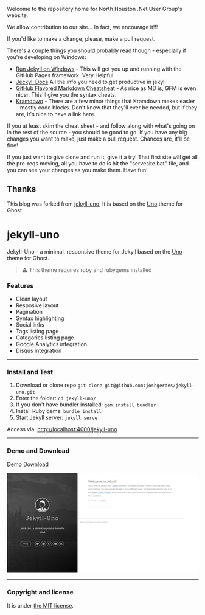Welcome to the repository home for North Houston .Net User Group's website.

We allow contribution to our site... In fact, we encourage it!!!

If you'd like to make a change, please, make a pull request.

There's a couple things you should probably read though - especially if you're developing on Windows:
* [Run Jekyll on Windows](http://jekyll-windows.juthilo.com/) - This will get you up and running with the GitHub Pages framework. Very Helpful.
* [Jeckyll Docs](http://jekyllrb.com/) All the info you need to get productive in jekyll
* [GitHub Flavored Markdown Cheatsheat](https://github.com/adam-p/markdown-here/wiki/Markdown-Cheatsheet) - As nice as MD is, GFM is even nicer. This'll give you the syntax cheats.
* [Kramdown](http://kramdown.gettalong.org/quickref.html) - There are a few minor things that Kramdown makes easier - mostly code blocks. Don't know that they'll ever be needed, but if they are, it's nice to have a link here.

If you at least skim the cheat sheet - and follow along with what's going on in the rest of the source - you should be good to go. If you have any big changes you want to make, just make a pull request. Chances are, it'll be fine!

If you just want to give clone and run it, give it a try! That first site will get all the pre-reqs moving, all you have to do is hit the "servesite.bat" file, and you can see your changes as you make them. Have fun!

## Thanks

This blog was forked from [jekyll-uno](https://github.com/joshgerdes/jekyll-uno), It is based on the [Uno](https://github.com/daleanthony/Uno) theme for Ghost


# jekyll-uno

Jekyll-Uno - a minimal, responsive theme for Jekyll based on the [Uno](https://github.com/daleanthony/Uno) theme for Ghost.

> :warning:
  This theme requires ruby and rubygems installed

### Features

* Clean layout
* Resposive layout
* Pagination
* Syntax highlighting
* Social links
* Tags listing page
* Categories listing page
* Google Analytics integration
* Disqus integration

---

### Install and Test

1. Download or clone repo `git clone git@github.com:joshgerdes/jekyll-uno.git`
2. Enter the folder: `cd jekyll-uno/`
3. If you don't have bundler installed: `gem install bundler`
3. Install Ruby gems: `bundle install`
4. Start Jekyll server: `jekyll serve`

Access via: [http://localhost:4000/jekyll-uno](http://localhost:4000/jekyll-uno)

---

### Demo and Download

[Demo](http://joshgerdes.com/jekyll-uno/)
[Download](https://github.com/joshgerdes/jekyll-uno/archive/master.zip)

![jekyll-uno - free Jekyll theme](/screenshot.png)

---

### Copyright and license

It is under [the MIT license](/LICENSE).
